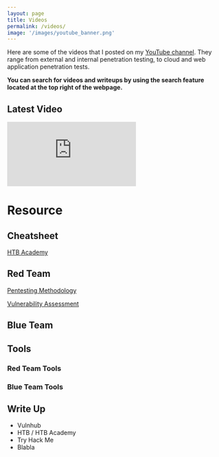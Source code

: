```yaml
---
layout: page
title: Videos 
permalink: /videos/
image: '/images/youtube_banner.png'
---
```


Here are some of the videos that I posted on my <a href="https://www.youtube.com/channel/UCSumP9z5Rzquqih-jpusTOQ">YouTube channel</a>. They range from external and internal penetration testing, to cloud and web application penetration tests. 

**You can search for videos and writeups by using the search feature located at the top right of the webpage.**

## Latest Video
<iframe src="https://www.youtube.com/embed?listType=playlist&list=UULFSumP9z5Rzquqih-jpusTOQ&index=1" frameborder="0" allowfullscreen></iframe><br>

# Resource

## Cheatsheet

[HTB Academy](/cheatsheet/htbacademy.md)

## Red Team
[Pentesting Methodology](2018-04-21-pentest-method.markdown)

[Vulnerability Assessment](-)



## Blue Team



## Tools
### Red Team Tools
### Blue Team Tools


## Write Up
* Vulnhub
* HTB / HTB Academy
* Try Hack Me
* Blabla
